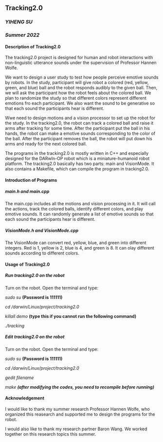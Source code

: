 ## Tracking2.0

### *YIHENG SU*
### *Summer 2022*

#### Description of Tracking2.0
The tracking2.0 project is designed for human and robot interactions with non-linguistic utterance sounds under the supervision of Professor Hannen Wolfe. 

We want to design a user study to test how people perceive emotive sounds by robots. In the study, participant will give robot a colored (red, yellow, green, and blue) ball and the robot responds audibly to the given ball. Then, we will ask the participant how the robot feels about the colored ball. We plan to randomize the study so that different colors represent different emotions fro each participant. We also want the sound to be generative so that each sound the participants hear is different.

Wwe need to design motions and a vision processor to set up the robot for the study. In the tracking2.0, the robot can track a colored ball and raise it arms after tracking for some time. After the participant put the ball in his hands, the robot can make a emotive sounds corresponding to the color of the ball. After the participant removes the ball, the robot will put down his arms and ready for the next colored ball.

The programs in the tracking2.0 is mostly written in C++ and especially designed for the DARwIn-OP robot which is a miniature-humanoid robot platform. The tracking2.0 basically has two parts: main and VisionMode. It also contains a Makefile, which can compile the program in tracking2.0.

#### Introduction of Programs

##### main.h and main.cpp
The main.cpp includes all the motions and vision processing in it. It will call the actions, track the colored balls, identify different colors, and play emotive sounds. It can randomly generate a list of emotive sounds so that each sound the participants hear is different.

##### VisionMode.h and VisionMode.cpp
The VisionMode can convert red, yellow, blue, and green into different integers. Red is 1, yellow is 2, blue is 4, and green is 8. It can olay different sounds according to different colors.

#### Usage of Tracking2.0

##### Run tracking2.0 on the robot
Turn on the robot.
Open the terminal and type:

*sudo su* **(Password is 111111)**

*cd /darwin/Linux/project/tracking2.0*

*killall demo* **(type this if you cannot run the following command)**

*./tracking*

##### Edit tracking2.0 on the robot
Turn on the robot.
Open the terminal and type:

*sudo su* **(Password is 111111)**

*cd /darwin/Linux/project/tracking2.0*

*gedit filename*

*make* ***(after modifying the codes, you need to recompile before running)***

#### Acknowledgement
I would like to thank my summer research Professor Hannen Wolfe, who organized this reasearch and supported me to design the programs for the robot.

I would also like to thank my research partner Baron Wang. We worked together on this research topics this summer.


